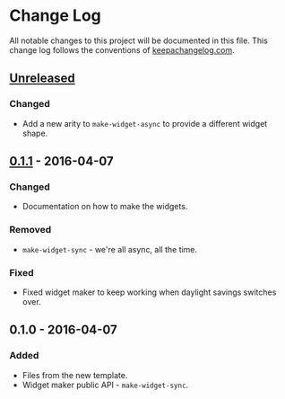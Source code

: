 # Change Log
All notable changes to this project will be documented in this file. This change log follows the conventions of [keepachangelog.com](http://keepachangelog.com/).

## [Unreleased][unreleased]
### Changed
- Add a new arity to `make-widget-async` to provide a different widget shape.

## [0.1.1] - 2016-04-07
### Changed
- Documentation on how to make the widgets.

### Removed
- `make-widget-sync` - we're all async, all the time.

### Fixed
- Fixed widget maker to keep working when daylight savings switches over.

## 0.1.0 - 2016-04-07
### Added
- Files from the new template.
- Widget maker public API - `make-widget-sync`.

[unreleased]: https://github.com/your-name/parapepoid/compare/0.1.1...HEAD
[0.1.1]: https://github.com/your-name/parapepoid/compare/0.1.0...0.1.1
